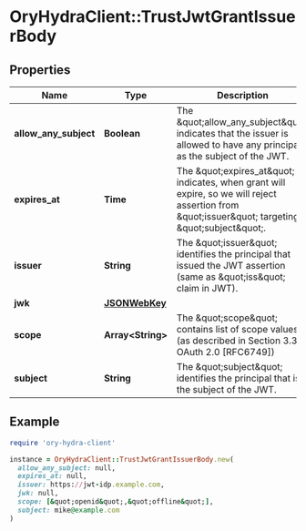 # OryHydraClient::TrustJwtGrantIssuerBody

## Properties

| Name | Type | Description | Notes |
| ---- | ---- | ----------- | ----- |
| **allow_any_subject** | **Boolean** | The \&quot;allow_any_subject\&quot; indicates that the issuer is allowed to have any principal as the subject of the JWT. | [optional] |
| **expires_at** | **Time** | The \&quot;expires_at\&quot; indicates, when grant will expire, so we will reject assertion from \&quot;issuer\&quot; targeting \&quot;subject\&quot;. |  |
| **issuer** | **String** | The \&quot;issuer\&quot; identifies the principal that issued the JWT assertion (same as \&quot;iss\&quot; claim in JWT). |  |
| **jwk** | [**JSONWebKey**](JSONWebKey.md) |  |  |
| **scope** | **Array&lt;String&gt;** | The \&quot;scope\&quot; contains list of scope values (as described in Section 3.3 of OAuth 2.0 [RFC6749]) |  |
| **subject** | **String** | The \&quot;subject\&quot; identifies the principal that is the subject of the JWT. | [optional] |

## Example

```ruby
require 'ory-hydra-client'

instance = OryHydraClient::TrustJwtGrantIssuerBody.new(
  allow_any_subject: null,
  expires_at: null,
  issuer: https://jwt-idp.example.com,
  jwk: null,
  scope: [&quot;openid&quot;,&quot;offline&quot;],
  subject: mike@example.com
)
```

